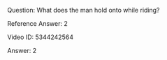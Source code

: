 Question: What does the man hold onto while riding?

Reference Answer: 2

Video ID: 5344242564

Answer: 2

